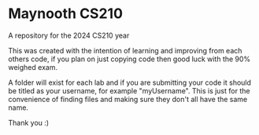 # Maynooth CS210

A repository for the 2024 CS210 year

This was created with the intention of learning and improving from each others code, if you plan on just copying code then good luck with the 90% weighed exam.

A folder will exist for each lab and if you are submitting your code it should be titled as your username, for example "myUsername". 
This is just for the convenience of finding files and making sure they don't all have the same name.

Thank you :)
